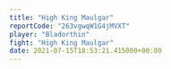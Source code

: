 ```yaml
---
title: "High King Maulgar"
reportCode: "263vgwqW1G4jMVXT"
player: "Bladorthin"
fight: "High King Maulgar"
date: 2021-07-15T18:53:21.415000+00:00
---
```

